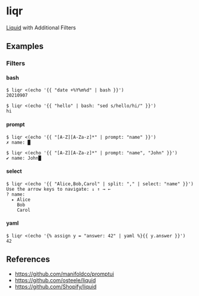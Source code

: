 # liqr

[Liquid](https://shopify.github.io/liquid/) with Additional Filters

## Examples

### Filters

#### bash

```
$ liqr <(echo '{{ "date +%Y%m%d" | bash }}')
20210907
```

```
$ liqr <(echo '{{ "hello" | bash: "sed s/hello/hi/" }}')
hi
```

#### prompt

```
$ liqr <(echo '{{ "[A-Z][A-Za-z]*" | prompt: "name" }}')
✗ name: █
```

```
$ liqr <(echo '{{ "[A-Z][A-Za-z]*" | prompt: "name", "John" }}')
✔ name: John█
```

#### select

```
$ liqr <(echo '{{ "Alice,Bob,Carol" | split: "," | select: "name" }}')
Use the arrow keys to navigate: ↓ ↑ → ←
? name:
  ▸ Alice
    Bob
    Carol
```

#### yaml

```
$ liqr <(echo '{% assign y = "answer: 42" | yaml %}{{ y.answer }}')
42
```

## References

* https://github.com/manifoldco/promptui
* https://github.com/osteele/liquid
* https://github.com/Shopify/liquid
